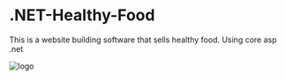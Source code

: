 # .NET-Healthy-Food
This is a website building software that sells healthy food. Using core asp .net

![logo](https://pasteboard.co/OaNKNt9cRmRz.png)

